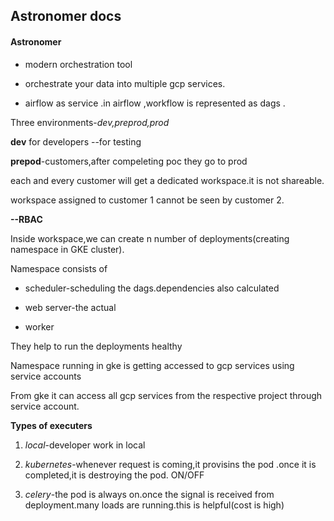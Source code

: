 ## Astronomer docs

#### Astronomer

- modern orchestration tool

- orchestrate your data into multiple gcp services.

-  airflow as service .in airflow ,workflow is represented as dags .


Three environments-*dev,preprod,prod*

 **dev** for developers --for testing

 **prepod**-customers,after compeleting poc they go to prod

each and every customer will get a dedicated workspace.it is not shareable.

 workspace assigned to customer 1 cannot be seen by customer 2.

**--RBAC**

Inside workspace,we can create n number of deployments(creating namespace in GKE cluster). 

Namespace consists of

-  scheduler-scheduling the dags.dependencies also calculated

-  web server-the actual 

-  worker

They help to run the deployments healthy

Namespace running in gke is getting accessed to gcp services using service accounts

From gke it can access all gcp services from the respective project through service account.

**Types of executers**

 1. *local*-developer work in local

 2. *kubernetes*-whenever request is coming,it provisins the pod .once it is completed,it is destroying the pod. ON/OFF 
 
 3. *celery*-the pod is always on.once the signal is received from deployment.many loads are running.this is helpful(cost is high)